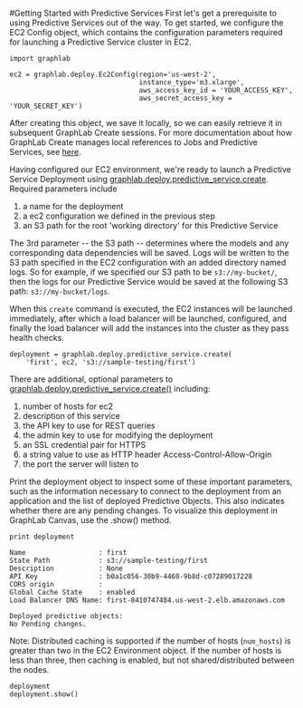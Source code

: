#Getting Started with Predictive Services
First let's get a prerequisite to using Predictive Services out of the way. To
get started, we configure the EC2 Config object, which contains the
configuration parameters required for launching a Predictive Service cluster in
EC2.

```no-highlight
import graphlab

ec2 = graphlab.deploy.Ec2Config(region='us-west-2',
                                instance_type='m3.xlarge',
                                aws_access_key_id = 'YOUR_ACCESS_KEY',
                                aws_secret_access_key = 'YOUR_SECRET_KEY')
```

After creating this object, we save it locally, so we can easily retrieve it in
subsequent GraphLab Create sessions. For more documentation about how GraphLab
Create manages local references to Jobs and Predictive Services,
see
[here](https://dato.com/products/create/docs/graphlab.deploy.html#predictive-services).

Having configured our EC2 environment, we're ready to launch a Predictive
Service Deployment using
[graphlab.deploy.predictive_service.create](https://dato.com/products/create/docs/generated/graphlab.deploy.predictive_service.create.html#graphlab.deploy.predictive_service.create).
Required parameters include

1. a name for the deployment
2. a ec2 configuration we defined in the previous step
3. an S3 path for the root 'working directory' for this Predictive Service

The 3rd parameter -- the S3 path -- determines where the models and any
corresponding data dependencies will be saved. Logs will be written to the S3
path specified in the EC2 configuration with an added directory named logs.
So for example, if we specified our S3 path to be
`s3://my-bucket/`, then the logs for our Predictive Service would be
saved at the following S3 path: `s3://my-bucket/logs`.

When this `create` command is executed, the EC2 instances will be launched
immediately, after which a load balancer will be launched, configured, and
finally the load balancer will add the instances into the cluster as they pass
health checks.

```no-highlight
deployment = graphlab.deploy.predictive_service.create(
    'first', ec2, 's3://sample-testing/first')
```

There are additional, optional parameters to
[graphlab.deploy.predictive_service.create()](https://dato.com/products/create/docs/generated/graphlab.deploy.predictive_service.create.html#graphlab.deploy.predictive_service.create)
including:

1. number of hosts for ec2
2. description of this service
3. the API key to use for REST queries
4. the admin key to use for modifying the deployment
5. an SSL credential pair for HTTPS
6. a string value to use as HTTP header Access-Control-Allow-Origin
7. the port the server will listen to

Print the deployment object to inspect some of these important parameters, such
as the information necessary to connect to the deployment from an application
and the list of deployed Predictive Objects. This also indicates whether there
are any pending changes. To visualize this deployment in GraphLab Canvas, use
the .show() method.

```no-highlight
print deployment
```

```
Name                  : first
State Path            : s3://sample-testing/first
Description           : None
API Key               : b0a1c056-30b9-4468-9b8d-c07289017228
CORS origin           : 
Global Cache State    : enabled
Load Balancer DNS Name: first-8410747484.us-west-2.elb.amazonaws.com

Deployed predictive objects:
No Pending changes.
```

Note: Distributed caching is supported if the number of hosts (`num_hosts`) is
greater than two in the EC2 Environment object. If the number of hosts is less
than three, then caching is enabled, but not shared/distributed between the 
nodes.

```no-highlight
deployment
deployment.show()
```

